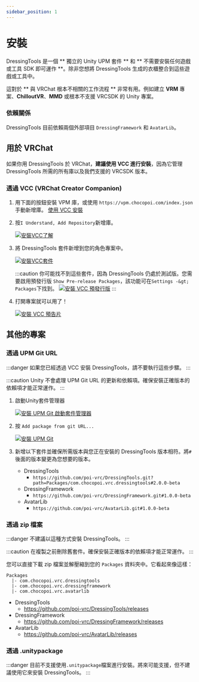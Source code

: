 ```yaml
---
sidebar_position: 1
---
```


# 安裝

DressingTools 是一個 ** 獨立的 Unity UPM 套件 ** 和 ** 不需要安裝任何遊戲或工具 SDK 即可運作 **。除非您想將
DressingTools 生成的衣櫃整合到這些遊戲或工具中。

這對於 ** 與 VRChat 根本不相關的工作流程 ** 非常有用。例如建立 **VRM** 專案、**ChilloutVR**、**MMD** 或根本不支援
VRCSDK 的 Unity 專案。

### 依賴關係

DressingTools 目前依賴兩個外部項目 `DressingFramework` 和 `AvatarLib`。

## 用於 VRChat

如果你用 DressingTools 於 VRChat，**建議使用 VCC 進行安裝**，因為它管理 DressingTools 所需的所有庫以及我們支援的
VRCSDK 版本。

### 透過 VCC (VRChat Creator Companion)

1. 用下面的按鈕安裝 VPM 庫，或使用 `https://vpm.chocopoi.com/index.json` 手動新增庫。
   <a
className="button button--success button--lg"
target="_self"
href="vcc://vpm/addRepo?url=https%3A%2F%2Fvpm.chocopoi.com%2Findex.json">
   使用 VCC 安裝 </a>

2. 按`I Understand, Add Repository`新增庫。

   [![安裝VCC了解](/img/installation-vcc-repo-understand.PNG)](/img/installation-vcc-repo-understand.PNG)

3. 將 DressingTools 套件新增到您的角色專案中。

   [![安裝VCC套件](/img/installation-vcc-add-package.PNG)](/img/installation-vcc-add-package.PNG)

   :::caution 你可能找不到這些套件，因為 DressingTools 仍處於測試版。您需要啟用預發行版 `Show Pre-release
   Packages`，該功能可在`Settings -&gt; Packages`下找到。 [![安裝 VCC
   預發行版](/img/installation-vcc-prerelease.png)](/img/installation-vcc-prerelease.png)
   :::

4. 打開專案就可以用了！

   [![安裝 VCC 預告片](/img/teaser-1.PNG)](/img/teaser-1.PNG)

## 其他的專案

### 透過 UPM Git URL

:::danger 如果您已經透過 VCC 安裝 DressingTools，請不要執行這些步驟。 :::

:::caution Unity 不會處理 UPM Git URL 的更新和依賴項。確保安裝正確版本的依賴項才能正常運作。 :::

1. 啟動Unity套件管理器

   [![安裝 UPM Git
   啟動套件管理器](/img/installation-upmgit-open-pkg-mgr.PNG)](/img/installation-upmgit-open-pkg-mgr.PNG)

2. 按 `Add package from git URL...`

   [![安裝 UPM
   Git](/img/installation-upmgit-install-from-git.PNG)](/img/installation-upmgit-install-from-git.PNG)

3. 新增以下套件並確保所需版本與您正在安裝的 DressingTools 版本相符。將`#`後面的版本變更為您想要的版本。

   - DressingTools
     - `https://github.com/poi-vrc/DressingTools.git?path=Packages/com.chocopoi.vrc.dressingtools#2.0.0-beta`
   - DressingFramework
     - `https://github.com/poi-vrc/DressingFramework.git#1.0.0-beta`
   - AvatarLib
     - `https://github.com/poi-vrc/AvatarLib.git#1.0.0-beta`

### 透過 zip 檔案

:::danger 不建議以這種方式安裝 DressingTools。 :::

:::caution 在複製之前刪除舊套件。確保安裝正確版本的依賴項才能正常運作。 :::

您可以直接下載 zip 檔案並解壓縮到您的 `Packages` 資料夾中。它看起來像這樣：
```
Packages
  |- com.chocopoi.vrc.dressingtools
  |- com.chocopoi.vrc.dressingframework
  |- com.chocopoi.vrc.avatarlib
```

- DressingTools
  - https://github.com/poi-vrc/DressingTools/releases
- DressingFramework
  - https://github.com/poi-vrc/DressingFramework/releases
- AvatarLib
  - https://github.com/poi-vrc/AvatarLib/releases

### 透過 .unitypackage

:::danger 目前不支援使用`.unitypackage`檔案進行安裝。將來可能支援，但不建議使用它來安裝 DressingTools。 :::

